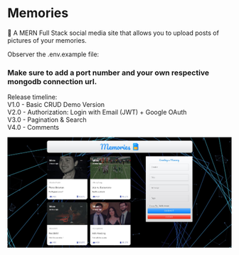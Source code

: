 # Memories

🧠 A MERN Full Stack social media site that allows you to upload posts of pictures of your memories.

Observer the .env.example file:

### Make sure to add a port number and your own respective mongodb connection url.

Release timeline: <br />
V1.0 - Basic CRUD Demo Version <br />
V2.0 - Authorization: Login with Email (JWT) + Google OAuth <br />
V3.0 - Pagination & Search <br />
V4.0 - Comments <br />

![alt text](Memories-Screenshot.JPG 'Memories')
